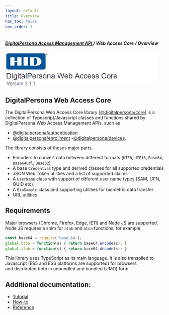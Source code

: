 ```yaml
---
layout: default
title: Overview
has_toc: false
nav_order: 1  
---
```

##### [DigitalPersona Access Management API ](https://hidglobal.github.io/digitalpersona-access-management-api/)/ Web Access Core / Overview  
![](assets/HID-DPAM-Core.png)  

## DigitalPersona Web Access Core

The DigitalPersona Web Access Core library
[[@digitalpersona/core](https://www.npmjs.com/package/@digitalpersona/core)]
is a collection of Typescript/Javascript classes and functions shared by
DigitalPersona Web Access Management APIs, such as  

- [@digitalpersona/authentication](https://www.npmjs.com/package/@digitalpersona/authentication)  
- [@digitalpersona/enrollment](https://www.npmjs.com/package/@digitalpersona/enrollment)
-[@digitalpersona/devices](https://www.npmjs.com/package/@digitalpersona/devices).

The library consists of theses major parts.

* Encoders to convert data between different formats (`UTF8`, `UTF16`, `Base64`, `Base64Url`, `Base32`)
* A base `Credential` type and derived classes for all supported credentials
* JSON Web Token utilities and a list of supported claims
* A `UserName` class with support of different user name types (SAM, UPN, GUID etc)
* A `BioSample` class and supporting utilities for biometric data transfer
* URL utilities

## Requirements

Major browsers (Chrome, Firefox, Edge, IE11) and Node JS are supported.
Node JS requires a shim for `atob` and `btoa` functions, for example:

```js
const base64 = require('base-64');
global.btoa = function(s) { return base64.encode(s); }
global.atob = function(s) { return base64.decode(s); }
```

This library uses TypeScript as its main language.
It is also transpiled to Javascript (ES5 and ES6 platforms are supported) for browsers  
and distributed both in unbundled and bundled (UMD) form.

## Additional documentation:

* [Tutorial](./tutorial.md)
* [How-to](./how-to.md)
* [Reference](./reference.md)
